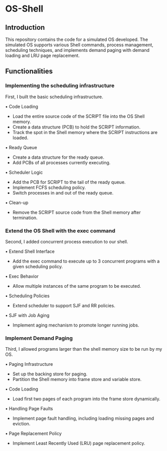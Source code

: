 # OS-Shell

## Introduction

This repository contains the code for a simulated OS developed. The simulated OS supports various Shell commands, process management, scheduling techniques, and implements demand paging with demand loading and LRU page replacement.

## Functionalities

### Implementing the scheduling infrastructure
First, I built the basic scheduling infrastructure.

• Code Loading
  - Load the entire source code of the SCRIPT file into the OS Shell memory.
  - Create a data structure (PCB) to hold the SCRIPT information.
  - Track the spot in the Shell memory where the SCRIPT instructions are loaded.

• Ready Queue
  - Create a data structure for the ready queue.
  - Add PCBs of all processes currently executing.

• Scheduler Logic
  - Add the PCB for SCRIPT to the tail of the ready queue.
  - Implement FCFS scheduling policy.
  - Switch processes in and out of the ready queue.

• Clean-up
  - Remove the SCRIPT source code from the Shell memory after termination.

### Extend the OS Shell with the exec command
Second, I added concurrent process execution to our shell.

• Extend Shell Interface
  - Add the exec command to execute up to 3 concurrent programs with a given scheduling policy.

• Exec Behavior
  - Allow multiple instances of the same program to be executed.

• Scheduling Policies
  - Extend scheduler to support SJF and RR policies.

• SJF with Job Aging
  - Implement aging mechanism to promote longer running jobs.

 ### Implement Demand Paging
 Third, I allowed programs larger than the shell memory size to be run by my OS.

• Paging Infrastructure
  - Set up the backing store for paging.
  - Partition the Shell memory into frame store and variable store.
    
• Code Loading
  - Load first two pages of each program into the frame store dynamically.

• Handling Page Faults
  - Implement page fault handling, including loading missing pages and eviction.

• Page Replacement Policy
  - Implement Least Recently Used (LRU) page replacement policy.
